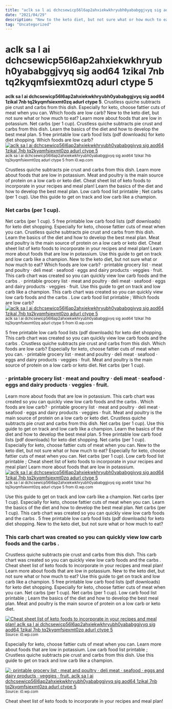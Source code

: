 ```yaml
---
title: "aclk sa l ai dchcsewicp56l6ap2ahxiekwkhryubh0yababggjvyq sig aod64 1zikal 7nb tq2kyqmfsiexmt0zq adurl ctype 5"
date: "2021/04/29"
description: "New to the keto diet, but not sure what or how much to eat?"
tag: "Uncategorized"
---
```


# aclk sa l ai dchcsewicp56l6ap2ahxiekwkhryubh0yababggjvyq sig aod64 1zikal 7nb tq2kyqmfsiexmt0zq adurl ctype 5
**aclk sa l ai dchcsewicp56l6ap2ahxiekwkhryubh0yababggjvyq sig aod64 1zikal 7nb tq2kyqmfsiexmt0zq adurl ctype 5**. Crustless quiche subtracts pie crust and carbs from this dish. Especially for keto, choose fattier cuts of meat when you can. Which foods are low carb? New to the keto diet, but not sure what or how much to eat? Learn more about foods that are low in potassium.
Net carbs (per 1 cup). Crustless quiche subtracts pie crust and carbs from this dish. Learn the basics of the diet and how to develop the best meal plan. 5 free printable low carb food lists (pdf downloads) for keto diet shopping. Which foods are low carb?
[![aclk sa l ai dchcsewicp56l6ap2ahxiekwkhryubh0yababggjvyq sig aod64 1zikal 7nb tq2kyqmfsiexmt0zq adurl ctype 5](https://i0.wp.com/1083241779 "aclk sa l ai dchcsewicp56l6ap2ahxiekwkhryubh0yababggjvyq sig aod64 1zikal 7nb tq2kyqmfsiexmt0zq adurl ctype 5")](https://i0.wp.com/1083241779)
<small>aclk sa l ai dchcsewicp56l6ap2ahxiekwkhryubh0yababggjvyq sig aod64 1zikal 7nb tq2kyqmfsiexmt0zq adurl ctype 5 from i0.wp.com</small>

Crustless quiche subtracts pie crust and carbs from this dish. Learn more about foods that are low in potassium. Meat and poultry is the main source of protein on a low carb or keto diet. Cheat sheet list of keto foods to incorporate in your recipes and meal plan! Learn the basics of the diet and how to develop the best meal plan. Low carb food list printable ; Net carbs (per 1 cup). Use this guide to get on track and low carb like a champion.

### Net carbs (per 1 cup).
Net carbs (per 1 cup). 5 free printable low carb food lists (pdf downloads) for keto diet shopping. Especially for keto, choose fattier cuts of meat when you can. Crustless quiche subtracts pie crust and carbs from this dish. Learn the basics of the diet and how to develop the best meal plan. Meat and poultry is the main source of protein on a low carb or keto diet. Cheat sheet list of keto foods to incorporate in your recipes and meal plan! Learn more about foods that are low in potassium. Use this guide to get on track and low carb like a champion. New to the keto diet, but not sure what or how much to eat? Which foods are low carb? · printable grocery list · meat and poultry · deli meat · seafood · eggs and dairy products · veggies · fruit. This carb chart was created so you can quickly view low carb foods and the carbs .
· printable grocery list · meat and poultry · deli meat · seafood · eggs and dairy products · veggies · fruit. Use this guide to get on track and low carb like a champion. This carb chart was created so you can quickly view low carb foods and the carbs . Low carb food list printable ; Which foods are low carb?
[![aclk sa l ai dchcsewicp56l6ap2ahxiekwkhryubh0yababggjvyq sig aod64 1zikal 7nb tq2kyqmfsiexmt0zq adurl ctype 5](https://i0.wp.com/1083241779 "aclk sa l ai dchcsewicp56l6ap2ahxiekwkhryubh0yababggjvyq sig aod64 1zikal 7nb tq2kyqmfsiexmt0zq adurl ctype 5")](https://i0.wp.com/1083241779)
<small>aclk sa l ai dchcsewicp56l6ap2ahxiekwkhryubh0yababggjvyq sig aod64 1zikal 7nb tq2kyqmfsiexmt0zq adurl ctype 5 from i0.wp.com</small>

5 free printable low carb food lists (pdf downloads) for keto diet shopping. This carb chart was created so you can quickly view low carb foods and the carbs . Crustless quiche subtracts pie crust and carbs from this dish. Which foods are low carb? Especially for keto, choose fattier cuts of meat when you can. · printable grocery list · meat and poultry · deli meat · seafood · eggs and dairy products · veggies · fruit. Meat and poultry is the main source of protein on a low carb or keto diet. Net carbs (per 1 cup).

### · printable grocery list · meat and poultry · deli meat · seafood · eggs and dairy products · veggies · fruit.
Learn more about foods that are low in potassium. This carb chart was created so you can quickly view low carb foods and the carbs . Which foods are low carb? · printable grocery list · meat and poultry · deli meat · seafood · eggs and dairy products · veggies · fruit. Meat and poultry is the main source of protein on a low carb or keto diet. Crustless quiche subtracts pie crust and carbs from this dish. Net carbs (per 1 cup). Use this guide to get on track and low carb like a champion. Learn the basics of the diet and how to develop the best meal plan. 5 free printable low carb food lists (pdf downloads) for keto diet shopping. Net carbs (per 1 cup). Especially for keto, choose fattier cuts of meat when you can. New to the keto diet, but not sure what or how much to eat?
Especially for keto, choose fattier cuts of meat when you can. Net carbs (per 1 cup). Low carb food list printable ; Cheat sheet list of keto foods to incorporate in your recipes and meal plan! Learn more about foods that are low in potassium.
[![aclk sa l ai dchcsewicp56l6ap2ahxiekwkhryubh0yababggjvyq sig aod64 1zikal 7nb tq2kyqmfsiexmt0zq adurl ctype 5](https://i0.wp.com/1083241779 "aclk sa l ai dchcsewicp56l6ap2ahxiekwkhryubh0yababggjvyq sig aod64 1zikal 7nb tq2kyqmfsiexmt0zq adurl ctype 5")](https://i0.wp.com/1083241779)
<small>aclk sa l ai dchcsewicp56l6ap2ahxiekwkhryubh0yababggjvyq sig aod64 1zikal 7nb tq2kyqmfsiexmt0zq adurl ctype 5 from i0.wp.com</small>

Use this guide to get on track and low carb like a champion. Net carbs (per 1 cup). Especially for keto, choose fattier cuts of meat when you can. Learn the basics of the diet and how to develop the best meal plan. Net carbs (per 1 cup). This carb chart was created so you can quickly view low carb foods and the carbs . 5 free printable low carb food lists (pdf downloads) for keto diet shopping. New to the keto diet, but not sure what or how much to eat?

### This carb chart was created so you can quickly view low carb foods and the carbs .
Crustless quiche subtracts pie crust and carbs from this dish. This carb chart was created so you can quickly view low carb foods and the carbs . Cheat sheet list of keto foods to incorporate in your recipes and meal plan! Learn more about foods that are low in potassium. New to the keto diet, but not sure what or how much to eat? Use this guide to get on track and low carb like a champion. 5 free printable low carb food lists (pdf downloads) for keto diet shopping. Especially for keto, choose fattier cuts of meat when you can. Net carbs (per 1 cup). Net carbs (per 1 cup). Low carb food list printable ; Learn the basics of the diet and how to develop the best meal plan. Meat and poultry is the main source of protein on a low carb or keto diet.


[![Cheat sheet list of keto foods to incorporate in your recipes and meal plan! aclk sa l ai dchcsewicp56l6ap2ahxiekwkhryubh0yababggjvyq sig aod64 1zikal 7nb tq2kyqmfsiexmt0zq adurl ctype 5](1593183007187935679 "aclk sa l ai dchcsewicp56l6ap2ahxiekwkhryubh0yababggjvyq sig aod64 1zikal 7nb tq2kyqmfsiexmt0zq adurl ctype 5")](https://i0.wp.com/1083241779)
<small>Source: i0.wp.com</small>

Especially for keto, choose fattier cuts of meat when you can. Learn more about foods that are low in potassium. Low carb food list printable ; Crustless quiche subtracts pie crust and carbs from this dish. Use this guide to get on track and low carb like a champion.

[![· printable grocery list · meat and poultry · deli meat · seafood · eggs and dairy products · veggies · fruit. aclk sa l ai dchcsewicp56l6ap2ahxiekwkhryubh0yababggjvyq sig aod64 1zikal 7nb tq2kyqmfsiexmt0zq adurl ctype 5](1593183007187935679 "aclk sa l ai dchcsewicp56l6ap2ahxiekwkhryubh0yababggjvyq sig aod64 1zikal 7nb tq2kyqmfsiexmt0zq adurl ctype 5")](https://i0.wp.com/1083241779)
<small>Source: i0.wp.com</small>

Cheat sheet list of keto foods to incorporate in your recipes and meal plan!
